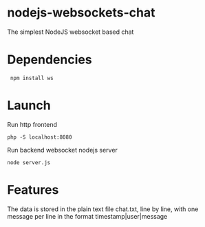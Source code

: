 # nodejs-websockets-chat
The simplest NodeJS websocket based chat

# Dependencies

```
 npm install ws
```

# Launch

Run http frontend
```
php -S localhost:8080
```
Run backend websocket nodejs server

```
node server.js
```

# Features

The data is stored in the plain text file
chat.txt, line by line, with one message per line 
in the format timestamp|user|message
